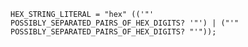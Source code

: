 <!-- This file is generated automatically by infrastructure scripts. Please don't edit by hand. -->

```{ .ebnf .slang-ebnf #HEX_STRING_LITERAL }
HEX_STRING_LITERAL = "hex" (('"' POSSIBLY_SEPARATED_PAIRS_OF_HEX_DIGITS? '"') | ("'" POSSIBLY_SEPARATED_PAIRS_OF_HEX_DIGITS? "'"));
```
